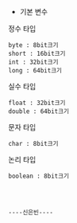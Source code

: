 * 기본 변수



정수 타입



    byte : 8bit크기
    short : 16bit크기
    int : 32bit크기
    long : 64bit크기



실수 타입



    float : 32bit크기
    double : 64bit크기



문자 타입



    char : 8bit크기



논리 타입




    boolean : 8bit크기




    ----신은빈----